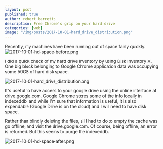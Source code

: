 ```yaml
---
layout: post
published: true
author: robert barretto
description: Free Chrome's grip on your hard drive
categories: [web]
image: "/img/posts/2017-10-01-hard_drive_distribution.png"
---
```

Recently, my machines have been running out of space fairly quickly.  
![2017-10-01-hd-space-before.png]({{site.baseurl}}/img/posts/2017-10-01-hd-space-before.png)

I did a quick check of my hard drive inventory by using Disk Inventory X. One big block belonging to Google Chrome application data was occupying some 50GB of hard disk space.

![2017-10-01-hard_drive_distribution.png]({{site.baseurl}}/img/posts/2017-10-01-hard_drive_distribution.png)

It's useful to have access to your google drive using the online interface at drive.google.com.  Google Chrome stores some of the info locally in indexeddb, and while I'm sure that information is useful, it is also expendable (Google Drive is on the cloud)  and I will need to have disk space.

Rather than blindly deleting the files, all I had to do to empty the cache was go offline, and visit the drive.google.com.  Of course, being offline, an error is returned.  But this seems to purge the indexeddb.

![2017-10-01-hd-space-after.png]({{site.baseurl}}/img/posts/2017-10-01-hd-space-after.png)
